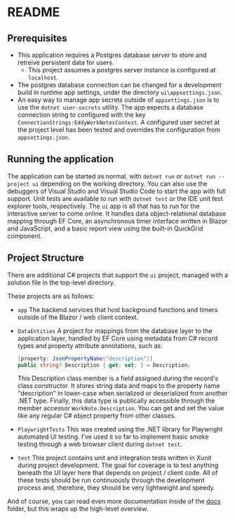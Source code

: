 # README

## Prerequisites
- This application requires a Postgres database server to store and retreive persistent data for users.
  - This project assumes a postgres server instance is configured at `localhost`. 
- The postgres database connection can be changed for a development build in runtime app settings, under the directory `ui\appsettings.json`.
- An easy way to manage app secrets outside of `appsettings.json` is to use the `dotnet user-secrets` utility. The 
app expects a database connection string to configured with the key `ConnectionStrings:EddyWorkNotesContext`. A
configured user secret at the project level has been tested and overrides the configuration from `appsettings.json`.

## Running the application
The application can be started as normal, with `dotnet run` or `dotnet run --project ui` depending on the working
directory. You can also use the debuggers of Visual Studio and Visual Studio Code to start the app with full support.
Unit tests are available to run with `dotnet test` or the IDE unit test explorer tools, respectively. The `ui` app
is all that has to run for the interactive server to come online. It handles data object-relational database mapping
through EF Core, an asynchronous timer interface written in Blazor and JavaScript, and a basic report view using the
built-in QuickGrid component.

## Project Structure
There are additional C# projects that support the `ui` project, managed with a solution file in the top-level directory.

These projects are as follows:
- `app` The backend services that host background functions and timers outside of the Blazor / web client context.
- `DataEntities` A project for mappings from the database layer to the application layer, handled by EF Core using 
metadata from C# record types and property attribute annotations, such as:
    ```csharp
    [property: JsonPropertyName("description")] 
    public string? Description { get; set; } = Description;
    ```
    This Description class member is a field assigned during the record's class constructor. It stores string data and
    maps to the property name "description" in lower-case when serialized or deserialized from another .NET type. 
    Finally, this data type is publically accessible through the member accessor `WorkNote.Description`. You can get and
    set the value like any regular C# object property from other classes.

- `PlaywrightTests` This was created using the .NET library for Playwright automated UI testing. I've used it so far to
implement basic smoke testing through a web browser client during `dotnet test`.

- `test` This project contains unit and integration tests written in Xunit during project development. The goal for
coverage is to test anything beneath the UI layer here that depends on project / client code. All of these tests should 
be run continuously through the development process and, therefore, they should be very lightweight and speedy.

And of course, you can read even more documentation inside of the [docs](./docs/) folder, but this wraps up the
high-level overview.

